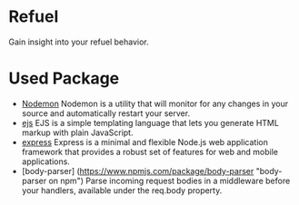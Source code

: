 # Refuel
Gain insight into your refuel behavior.

# Used Package
- [Nodemon](https://www.npmjs.com/package/nodemon "nodemon on npm") Nodemon is a utility that will monitor for any changes in your source and automatically restart your server.
- [ejs](https://www.npmjs.com/package/ejs "ejs on npm") EJS is a simple templating language that lets you generate HTML markup with plain JavaScript.
- [express](https://www.npmjs.com/package/express "express on npm") Express is a minimal and flexible Node.js web application framework that provides a robust set of features for web and mobile applications.
- [body-parser] (https://www.npmjs.com/package/body-parser "body-parser on npm") Parse incoming request bodies in a middleware before your handlers, available under the req.body property.
